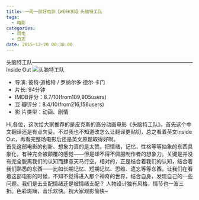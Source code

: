 ```yaml
---
title: 一周一部好电影【WEEK93】头脑特工队
tags: 
  - 电影
categories:
  - 周电
  - 日志
date: 2015-12-20 00:30:00
---
```


头脑特工队———————————————————————————————Inside Out
![头脑特工队](https://img.piegg.cn/week93.jpg "头脑特工队")

<!--more-->

- 导演: 彼特·道格特 / 罗纳尔多·德尔·卡门
- 片长: 94分钟
- IMDB评分：8.7/10(from109,905users)
- 豆  瓣评分：8.4/10(from216,156users)
- 影  片类型：动画、剧情

Hi,各位，这次给大家推荐的是皮克斯的高分动画电影《头脑特工队》。首先这个中文翻译还是有点欠妥。不过我也不知道改怎么让翻译更贴切，总之看着英文Inside Out，再看完整场电影后还是英文原题取得好啊。  
首先这部电影的创新、想象力真的是太赞。把情绪，记忆，性格等等抽象的东西具象化，有种完全被颠覆的感觉——但是却不得不佩服制作者的想象力。关键是并没有完全脱离我们的认知而肆意天马行空，相对的，正是结合着我们的认知，结合着我们熟悉的东西——比如长期记忆、短期记忆、思维、遗忘等等东西，让我们在看着这部电影的时候，不知不觉得进入那个神奇的世界，结合自身，发现自己的一些问题。我们是去支配情绪还是被情绪支配？
人物设计独有风格，情节也一波三折。色彩斑斓，音乐欢快。祝大家观影愉快~
